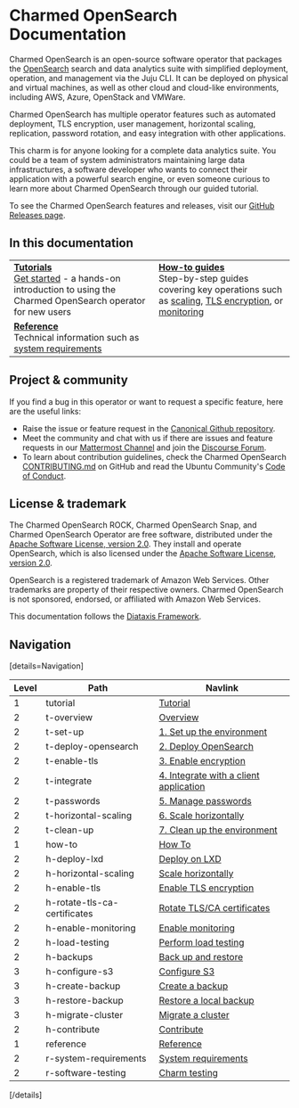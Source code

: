 # Charmed OpenSearch Documentation
Charmed OpenSearch is an open-source software operator that packages the [OpenSearch](http://opensearch.org/) search and data analytics suite with simplified deployment, operation, and management via the Juju CLI. It can be deployed on physical and virtual machines, as well as other cloud and cloud-like environments, including AWS, Azure, OpenStack and VMWare. 

Charmed OpenSearch  has multiple operator features such as automated deployment, TLS encryption, user management, horizontal scaling, replication, password rotation, and easy integration with other applications. 

This charm is for anyone looking for a complete data analytics suite. You could be a team of system administrators maintaining large data infrastructures, a software developer who wants to connect their application with a powerful search engine, or even someone curious to learn more about Charmed OpenSearch through our guided tutorial.

To see the Charmed OpenSearch features and releases, visit our [GitHub Releases page](https://github.com/canonical/opensearch-operator/releases).
<!--
The Charmed OpenSearch (VM Operator) release aligns with the [OpenSearch upstream major version naming](https://opensearch.org/docs/latest/version-history/). OpenSearch releases major versions such as 1.0, 2.0, and so on.

A charm version combines both the application major version and / (slash) the channel, e.g. `2/stable`, `2/candidate`, `2/edge`. 
The channels are ordered from the most stable to the least stable, candidate, and edge. More risky channels like edge are always implicitly available. 
So, if the candidate is listed, you can pull the candidate and edge. When stable is listed, all three are available.

The upper portion of this page describes the Operating System (OS) where the charm can run, e.g. 2/stable is compatible and should run on a machine with Ubuntu 22.04 OS.
-->

## In this documentation
| | |
|--|--|
|  [**Tutorials**](/t/9722)</br>  [Get started](/t/9722) - a hands-on introduction to using the Charmed OpenSearch operator for new users </br> |  [**How-to guides**](/t/10994) </br> Step-by-step guides covering key operations such as [scaling](/t/10994), [TLS encryption](/t/14783), or [monitoring](/t/14560) |
| [**Reference**](/t/14109) </br> Technical information such as [system requirements](/t/14565) | <!--[Explanation]() </br> Concepts - discussion and clarification of key topics-->  |

## Project & community
If you find a bug in this operator or want to request a specific feature, here are the useful links:
- Raise the issue or feature request in the [Canonical Github repository](https://github.com/canonical/opensearch-operator/issues).
- Meet the community and chat with us if there are issues and feature requests in our [Mattermost Channel](https://chat.charmhub.io/charmhub/channels/data-platform)
and join the [Discourse Forum](https://discourse.charmhub.io/tag/opensearch).
- To learn about contribution guidelines, check the Charmed OpenSearch [CONTRIBUTING.md](https://github.com/canonical/opensearch-operator/blob/main/CONTRIBUTING.md) on GitHub and read the Ubuntu Community's [Code of Conduct](https://ubuntu.com/community/code-of-conduct).

## License & trademark
The Charmed OpenSearch ROCK, Charmed OpenSearch Snap, and Charmed OpenSearch Operator are free software, distributed under the 
[Apache Software License, version 2.0](https://github.com/canonical/charmed-opensearch-rock/blob/main/licenses/LICENSE-rock). They install and operate OpenSearch, 
which is also licensed under the [Apache Software License, version 2.0](https://github.com/canonical/charmed-opensearch-rock/blob/main/licenses/LICENSE-opensearch).

OpenSearch is a registered trademark of Amazon Web Services. Other trademarks are property of their respective owners. Charmed OpenSearch is not sponsored, 
endorsed, or affiliated with Amazon Web Services.

This documentation follows the [Diataxis Framework](https://canonical.com/blog/diataxis-a-new-foundation-for-canonical-documentation).

## Navigation

[details=Navigation]

| Level | Path                       | Navlink                                      |
|----------|-------------------------|----------------------------------------------|
| 1     | tutorial                   | [Tutorial]()                                 |
| 2     | t-overview                 | [Overview](/t/9722)                   |
| 2     | t-set-up        | [1. Set up the environment](/t/9724)         |
| 2     | t-deploy-opensearch        | [2. Deploy OpenSearch](/t/9716)              |
| 2     | t-enable-tls               | [3. Enable encryption](/t/9718)              |
| 2     | t-integrate | [4. Integrate with a client application](/t/9714)          |
| 2     | t-passwords          | [5. Manage passwords](/t/9728)                    |
| 2     | t-horizontal-scaling       | [6. Scale horizontally](/t/9720)  |
| 2     | t-clean-up                 | [7. Clean up the environment](/t/9726)       |
| 1     | how-to                     | [How To]()                                   |
| 2     | h-deploy-lxd | [Deploy on LXD](/t/14575) |
| 2     | h-horizontal-scaling  | [Scale horizontally](/t/10994)          |
| 2     | h-enable-tls   | [Enable TLS encryption](/t/14783)          |
| 2     | h-rotate-tls-ca-certificates   | [Rotate TLS/CA certificates](/t/15422)          |
| 2     | h-enable-monitoring | [Enable monitoring](/t/14560) |
| 2     | h-load-testing | [Perform load testing](/t/13987) |
| 2     | h-backups                   | [Back up and restore]()                           |
| 3     | h-configure-s3             | [Configure S3](/t/14097)                     |
| 3     | h-create-backup            | [Create a backup](/t/14098)                  |
| 3     | h-restore-backup     | [Restore a local backup](/t/14099)           |
| 3     | h-migrate-cluster          | [Migrate a cluster](/t/14100)                |
| 2     | h-contribute | [Contribute](/t/14557) |
| 1     | reference                  | [Reference]()                                |
| 2     | r-system-requirements | [System requirements](/t/14565) |
| 2     | r-software-testing                  | [Charm testing](/t/14109)                                |

[/details]

<!-- Add when done: 
How to perform a minor upgrade: /t/15334
How to perform a minor rollback: /t/15335
How to integrate with your charm: /t/15333
-->